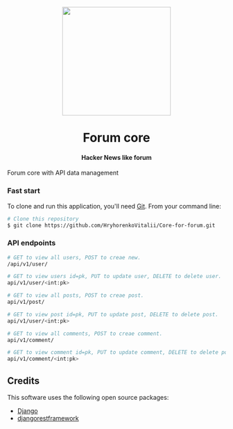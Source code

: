 
<h1 align="center">
   <br>
  <a><img src="https://img.icons8.com/ios/452/hacker-news.png" width="250"></a>
  <br>
  <br>
  Forum core
  <br>
</h1>

<h4 align="center">Hacker News like forum</h4>
Forum core with API data management

### Fast start

To clone and run this application, you'll need [Git](https://git-scm.com). 
From your command line:

```bash
# Clone this repository
$ git clone https://github.com/HryhorenkoVitalii/Core-for-forum.git


```

### API endpoints
```bash
# GET to view all users, POST to creae new.
/api/v1/user/

# GET to view users id=pk, PUT to update user, DELETE to delete user.
api/v1/user/<int:pk>

# GET to view all posts, POST to creae post.
api/v1/post/

# GET to view post id=pk, PUT to update post, DELETE to delete post.
api/v1/user/<int:pk>

# GET to view all comments, POST to creae comment.
api/v1/comment/

# GET to view comment id=pk, PUT to update comment, DELETE to delete pomment.
api/v1/comment/<int:pk>
```

## Credits

This software uses the following open source packages:

- [Django](https://www.djangoproject.com/)
- [djangorestframework](https://www.django-rest-framework.org/)
